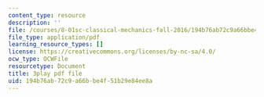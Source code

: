 ```yaml
---
content_type: resource
description: ''
file: /courses/8-01sc-classical-mechanics-fall-2016/194b76ab72c9a66bbe4f51b29e84ee8a_esHLwySu4XU.pdf
file_type: application/pdf
learning_resource_types: []
license: https://creativecommons.org/licenses/by-nc-sa/4.0/
ocw_type: OCWFile
resourcetype: Document
title: 3play pdf file
uid: 194b76ab-72c9-a66b-be4f-51b29e84ee8a
---
```

